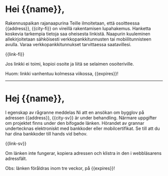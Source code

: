 # Hei {{name}},

Rakennuspaikan rajanaapurina Teille ilmoitetaan, ett&auml; osoitteessa {{address}}, {{city-fi}} on vireill&auml; rakentamisen lupahakemus. Hanketta koskevia tarkempia tietoja saa oheisesta linkist&auml;. Naapurin kuuleminen allekirjoitetaan s&auml;hk&ouml;isesti verkkopankkitunnusten tai mobiilitunnisteen avulla. Varaa verkkopankkitunnukset tarvittaessa saatavillesi.

{{link-fi}}

Jos linkki ei toimi, kopioi osoite ja liit&auml; se selaimen osoiteriville.

Huom: linkki vanhentuu kolmessa viikossa, {{expires}}!

---

# Hej {{name}},

I egenskap av r&aring;granne meddelas Ni att en ans&ouml;kan om bygglov p&aring; adressen {{address}}, {{city-sv}} &auml;r under behandling. N&auml;rmare uppgifter om projektet finns under den bifogade l&auml;nken. H&ouml;randet av grannar undertecknas elektroniskt med bankkoder eller mobilcertifikat. Se till att du har dina bankkoder till hands vid behov.

{{link-sv}}

Om l&auml;nken inte fungerar, kopiera adressen och klistra in den i webbl&auml;sarens adressf&auml;lt.

Obs: l&auml;nken föråldras inom tre veckor, på {{expires}}!
